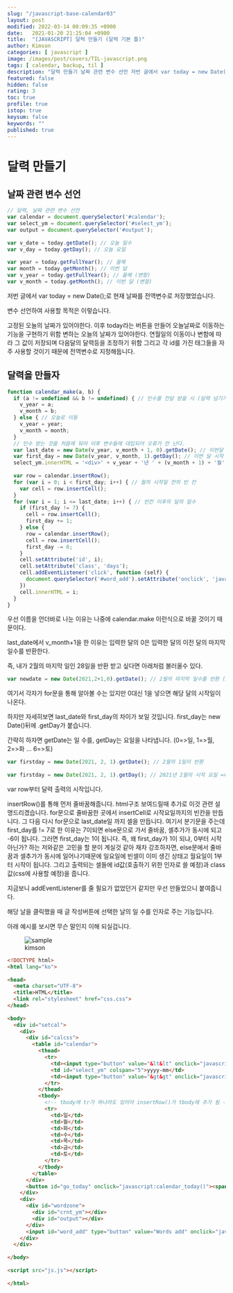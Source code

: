 ```yaml
---
slug: "/javascript-base-calendar03"
layout: post
modified: 2022-03-14 00:09:35 +0900
date:   2021-01-20 21:25:04 +0900
title:  "[JAVASCRIPT] 달력 만들기 (달력 기본 틀)"
author: Kimson
categories: [ javascript ]
image: /images/post/covers/TIL-javascript.png
tags: [ calendar, backup, til ]
description: "달력 만들기 날짜 관련 변수 선언 저번 글에서 var today = new Date();로 현재 날짜를 전역변수로 저장했었습니다."
featured: false
hidden: false
rating: 3
toc: true
profile: true
istop: true
keysum: false
keywords: ""
published: true
---
```


# 달력 만들기

## 날짜 관련 변수 선언

```javascript
// 달력, 날짜 관련 변수 선언
var calendar = document.querySelector('#calendar');
var select_ym = document.querySelector('#select_ym');
var output = document.querySelector('#output');
 
var v_date = today.getDate(); // 오늘 일수
var v_day = today.getDay(); // 오늘 요일
 
var year = today.getFullYear(); // 올해
var month = today.getMonth(); // 이번 달
var v_year = today.getFullYear(); // 올해 (변함)
var v_month = today.getMonth(); // 이번 달 (변함)
```

저번 글에서 var today = new Date();로 현재 날짜를 전역변수로 저장했었습니다.

변수 선언하여 사용할 목적은 이렇습니다.

고정된 오늘의 날짜가 있어야한다. 이후 today라는 버튼을 만들어 오늘날짜로 이동하는 기능을 구현하기 위함
변하는 오늘의 날짜가 있어야한다. 연월일의 이동이나 변함에 따라 그 값이 저장되며 다음달의 달력등을 조정하기 위함
그리고 각 id를 가진 태그들을 자주 사용할 것이기 때문에 전역변수로 지정해둡니다.

## 달력을 만들자

```javascript
function calendar_make(a, b) {
  if (a != undefined && b != undefined) { // 인수를 전달 받을 시 (달력 넘기기)
    v_year = a;
    v_month = b;
  } else { // 오늘로 이동
    v_year = year;
    v_month = month;
  }
  // 인수 받는 것을 처음에 둬야 이후 변수들에 대입되어 오류가 안 난다.
  var last_date = new Date(v_year, v_month + 1, 0).getDate(); // 이번달 마지막 일
  var first_day = new Date(v_year, v_month, 1).getDay(); // 이번 달 시작 요일 (0=>일, 1=>월 ...)
  select_ym.innerHTML = '<div>' + v_year + '년 ' + (v_month + 1) + '월' + '</div>';
 
  var row = calendar.insertRow();
  for (var i = 0; i < first_day; i++) { // 월의 시작일 전의 빈 칸
    var cell = row.insertCell();
  }
  for (var i = 1; i <= last_date; i++) { // 빈칸 이후의 달의 일수
    if (first_day != 7) {
      cell = row.insertCell();
      first_day += 1;
    } else {
      row = calendar.insertRow();
      cell = row.insertCell();
      first_day -= 6;
    }
    cell.setAttribute('id', i);
    cell.setAttribute('class', 'days');
    cell.addEventListener('click', function (self) {
      document.querySelector('#word_add').setAttribute('onclick', 'javascript:words_add(' + self.target.id + ')');
    })
    cell.innerHTML = i;
  }
}
```

우선 이름을 언더바로 나눈 이유는 나중에 calendar.make 이런식으로 바꿀 것이기 때문이다.

last_date에서 v_month+1을 한 이유는 입력한 달의 0은 입력한 달의 이전 달의 마지막 일수를 반환한다.

즉, 내가 2월의 마지막 일인 28일을 반환 받고 싶다면 아래처럼 불러올수 있다.

```javascript
var newdate = new Date(2021,2+1,0).getDate(); // 2월의 마지막 일수를 반환 (28일)
```

여기서 각자가 for문을 통해 알아볼 수는 있지만 0대신 1을 넣으면 해당 달의 시작일이 나온다.

하지만 자세히보면 last_date와 first_day의 차이가 보일 것입니다. first_day는 new Date()뒤에 .getDay가 붙습니다.

간략히 하자면 getDate는 일 수를, getDay는 요일을 나타냅니다. (0=>일, 1=>월, 2=>화 ... 6=>토)

```javascript
var firstday = new Date(2021, 2, 1).getDate(); // 2월의 1일이 반환
 
var firstday = new Date(2021, 2, 1).getDay(); // 2021년 2월의 시작 요일 => "5" (금요일)
```

var row부터 달력 출력의 시작입니다.

insertRow()를 통해 먼저 줄바꿈해줍니다. html구조 보여드릴때 추가로 이것 관련 설명드리겠습니다.
for문으로 줄바꿈한 곳에서 insertCell로 시작요일까지의 빈칸을 만듭니다.
그 다음 다시 for문으로 last_date일 까지 셀을 만듭니다. 여기서 분기문을 주는데 first_day를 != 7로 한 이유는 7이되면 else문으로 가서 줄바꿈, 셀추가가 동시에 되고 -6이 됩니다. 그러면 first_day는 1이 됩니다.
즉, 왜 first_day가 1이 되냐, 0부터 시작 아닌가? 하는 저와같은 고민을 할 분이 계실것 같아 재차 강조하자면, else문에서 줄바꿈과 셀추가가 동시에 일어나기때문에 일요일에 빈셀이 이미 생긴 상태고 월요일이 1부터 시작이 됩니다.
그리고 출력되는 셀들에 id값(호출하기 위한 인자로 쓸 예정)과 class값(css에 사용할 예정)을 줍니다.

지금보니 addEventListener를 줄 필요가 없었던거 같지만 우선 만들었으니 붙여줍니다.

해당 날을 클릭했을 때 글 작성버튼에 선택한 날의 일 수를 인자로 주는 기능입니다.

아래 예시를 보시면 무슨 말인지 이해 되실겁니다.

<figure class="text-center">
<span class="w-inline-block">
   <img src="/images/post/back/back03.png" alt="sample" title="sample">
   <figcaption>kimson</figcaption>
</span>
</figure>

```html
<!DOCTYPE html>
<html lang="ko">
 
<head>
  <meta charset="UTF-8">
  <title>HTML</title>
  <link rel="stylesheet" href="css.css">
</head>
 
<body>
  <div id="setcal">
    <div>
      <div id="calcss">
        <table id="calendar">
          <thead>
            <tr>
              <td><input type="button" value="&lt&lt" onclick="javascript:before_after(this)"></td>
              <td id="select_ym" colspan="5">yyyy-mm</td>
              <td><input type="button" value="&gt&gt" onclick="javascript:before_after(this)"></td>
            </tr>
          </thead>
          <tbody>
            <!-- tbody에 tr가 하나라도 있어야 insertRow()가 tbody에 추가 됨 -->
            <tr>
              <td>일</td>
              <td>월</td>
              <td>화</td>
              <td>수</td>
              <td>목</td>
              <td>금</td>
              <td>토</td>
            </tr>
          </tbody>
        </table>
      </div>
      <button id="go_today" onclick="javascript:calendar_today()"><span>Today</span></button>
    </div>
    <div>
      <div id="wordzone">
        <div id="crnt_ym"></div>
        <div id="output"></div>
      </div>
      <input id="word_add" type="button" value="Words add" onclick="javascript:words_add()" />
    </div>
  </div>
 
</body>
 
<script src="js.js"></script>
 
</html>
```